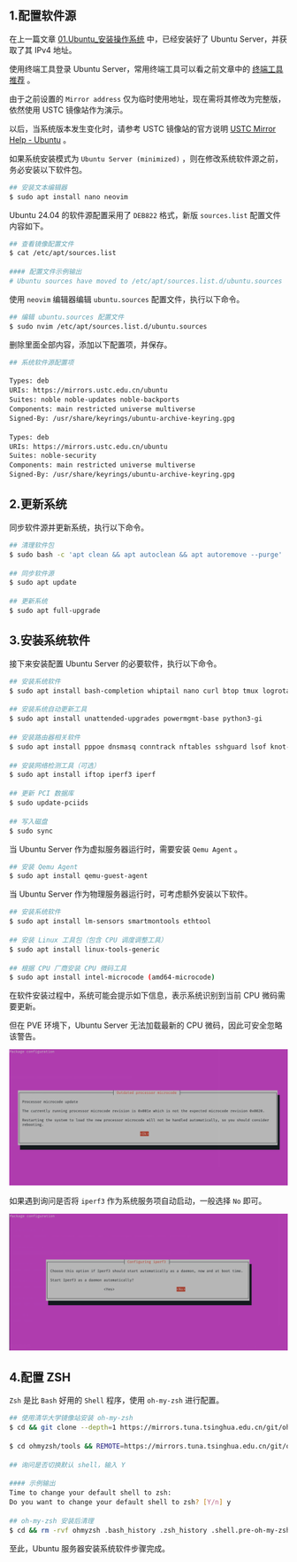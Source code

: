 ## 1.配置软件源

在上一篇文章 [01.Ubuntu_安装操作系统](./01.Ubuntu_安装操作系统.md) 中，已经安装好了 Ubuntu Server，并获取了其 IPv4 地址。  

使用终端工具登录 Ubuntu Server，常用终端工具可以看之前文章中的 [终端工具推荐](https://gitee.com/callmer/pve_toss_notes/blob/master/01.PVE系统安装.md) 。  

由于之前设置的 `Mirror address` 仅为临时使用地址，现在需将其修改为完整版，依然使用 USTC 镜像站作为演示。  

以后，当系统版本发生变化时，请参考 USTC 镜像站的官方说明 [USTC Mirror Help - Ubuntu](https://mirrors.ustc.edu.cn/help/ubuntu.html) 。  

如果系统安装模式为 `Ubuntu Server (minimized)` ，则在修改系统软件源之前，务必安装以下软件包。  

```bash
## 安装文本编辑器
$ sudo apt install nano neovim
```

Ubuntu 24.04 的软件源配置采用了 `DEB822` 格式，新版 `sources.list` 配置文件内容如下。  

```bash
## 查看镜像配置文件
$ cat /etc/apt/sources.list

#### 配置文件示例输出
# Ubuntu sources have moved to /etc/apt/sources.list.d/ubuntu.sources
```

使用 `neovim` 编辑器编辑 `ubuntu.sources` 配置文件，执行以下命令。  

```bash
## 编辑 ubuntu.sources 配置文件
$ sudo nvim /etc/apt/sources.list.d/ubuntu.sources
```

删除里面全部内容，添加以下配置项，并保存。  

```bash
## 系统软件源配置项

Types: deb
URIs: https://mirrors.ustc.edu.cn/ubuntu
Suites: noble noble-updates noble-backports
Components: main restricted universe multiverse
Signed-By: /usr/share/keyrings/ubuntu-archive-keyring.gpg

Types: deb
URIs: https://mirrors.ustc.edu.cn/ubuntu
Suites: noble-security
Components: main restricted universe multiverse
Signed-By: /usr/share/keyrings/ubuntu-archive-keyring.gpg

```

## 2.更新系统

同步软件源并更新系统，执行以下命令。  

```bash
## 清理软件包
$ sudo bash -c 'apt clean && apt autoclean && apt autoremove --purge'

## 同步软件源
$ sudo apt update

## 更新系统
$ sudo apt full-upgrade
```

## 3.安装系统软件

接下来安装配置 Ubuntu Server 的必要软件，执行以下命令。  

```bash
## 安装系统软件
$ sudo apt install bash-completion whiptail nano curl btop tmux logrotate cron neovim zsh git

## 安装系统自动更新工具
$ sudo apt install unattended-upgrades powermgmt-base python3-gi

## 安装路由器相关软件
$ sudo apt install pppoe dnsmasq conntrack nftables sshguard lsof knot-dnsutils iputils-ping

## 安装网络检测工具（可选）
$ sudo apt install iftop iperf3 iperf

## 更新 PCI 数据库
$ sudo update-pciids

## 写入磁盘
$ sudo sync
```

当 Ubuntu Server 作为虚拟服务器运行时，需要安装 `Qemu Agent` 。  

```bash
## 安装 Qemu Agent
$ sudo apt install qemu-guest-agent
```  

当 Ubuntu Server 作为物理服务器运行时，可考虑额外安装以下软件。  

```bash
## 安装系统软件
$ sudo apt install lm-sensors smartmontools ethtool

## 安装 Linux 工具包（包含 CPU 调度调整工具）
$ sudo apt install linux-tools-generic

## 根据 CPU 厂商安装 CPU 微码工具
$ sudo apt install intel-microcode (amd64-microcode)
```

在软件安装过程中，系统可能会提示如下信息，表示系统识别到当前 CPU 微码需要更新。  

但在 PVE 环境下，Ubuntu Server 无法加载最新的 CPU 微码，因此可安全忽略该警告。  

![CPU微码警告](img/p02/u_cpu_microcode_warning.png)

如果遇到询问是否将 `iperf3` 作为系统服务项自动启动，一般选择 `No` 即可。  

![iperf3服务化](img/p02/u_iperf3_deamon.png)

## 4.配置 ZSH

`Zsh` 是比 `Bash` 好用的 `Shell` 程序，使用 `oh-my-zsh` 进行配置。  

```bash
## 使用清华大学镜像站安装 oh-my-zsh
$ cd && git clone --depth=1 https://mirrors.tuna.tsinghua.edu.cn/git/ohmyzsh.git

$ cd ohmyzsh/tools && REMOTE=https://mirrors.tuna.tsinghua.edu.cn/git/ohmyzsh.git sh install.sh

## 询问是否切换默认 shell，输入 Y

#### 示例输出
Time to change your default shell to zsh:
Do you want to change your default shell to zsh? [Y/n] y

## oh-my-zsh 安装后清理
$ cd && rm -rvf ohmyzsh .bash_history .zsh_history .shell.pre-oh-my-zsh
```

至此，Ubuntu 服务器安装系统软件步骤完成。  
